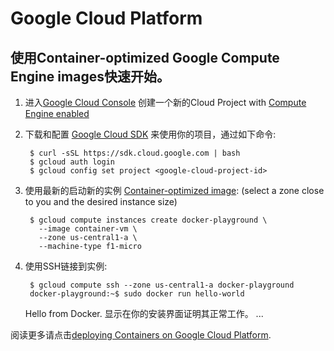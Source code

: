 # Google Cloud Platform

## 使用Container-optimized Google Compute Engine images快速开始。

1. 进入[Google Cloud Console][1] 创建一个新的Cloud Project with
   [Compute Engine enabled][2]

2. 下载和配置 [Google Cloud SDK][3] 来使用你的项目，通过如下命令:

        $ curl -sSL https://sdk.cloud.google.com | bash
        $ gcloud auth login
        $ gcloud config set project <google-cloud-project-id>

3. 使用最新的启动新的实例 [Container-optimized image][4]:
   (select a zone close to you and the desired instance size)

        $ gcloud compute instances create docker-playground \
          --image container-vm \
          --zone us-central1-a \
          --machine-type f1-micro

4. 使用SSH链接到实例:

        $ gcloud compute ssh --zone us-central1-a docker-playground
        docker-playground:~$ sudo docker run hello-world
	Hello from Docker.
	显示在你的安装界面证明其正常工作。
	...

阅读更多请点击[deploying Containers on Google Cloud Platform][5].

[1]: https://cloud.google.com/console
[2]: https://developers.google.com/compute/docs/signup
[3]: https://developers.google.com/cloud/sdk
[4]: https://developers.google.com/compute/docs/containers#container-optimized_google_compute_engine_images
[5]: https://developers.google.com/compute/docs/containers
